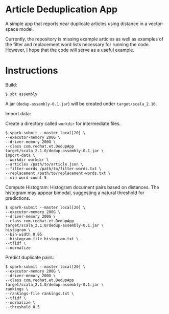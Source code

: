 # Article Deduplication App

A simple app that reports near duplicate articles using distance in a vector-space model.

Currently, the repository is missing example articles as well as examples of the filter and replacement word lists necessary for running the code. However, I hope that the code will serve as a useful example.

# Instructions

Build:

    $ sbt assembly

A jar (`dedup-assembly-0.1.jar`) will be created under `target/scala_2.10`.

Import data:

Create a directory called `workdir` for intermediate files.

    $ spark-submit --master local[20] \
    --executor-memory 200G \
    --driver-memory 200G \
    --class com.redhat.et.DedupApp
    target/scala_2.1.0/dedup-assembly-0.1.jar \
    import-data \
    --workdir workdir \
    --articles /path/to/article.json \
    --filter-words /path/to/filter-words.txt \
    --replacement /path/to/replacement-words.txt \
    --min-word-count 5


Compute Histogram:
Histogram document pairs based on distances.  The histogram may appear bimodal, suggesting a natural threshold for predictions.

    $ spark-submit --master local[20] \
    --executor-memory 200G \
    --driver-memory 200G \
    --class com.redhat.et.DedupApp
    target/scala_2.1.0/dedup-assembly-0.1.jar \
    histogram \
    --bin-width 0.05
    --histogram-file histogram.txt \
    --tfidf \
    --normalize

Predict duplicate pairs:

    $ spark-submit --master local[20] \
    --executor-memory 200G \
    --driver-memory 200G \
    --class com.redhat.et.DedupApp
    target/scala_2.1.0/dedup-assembly-0.1.jar \
    rankings \
    --rankings-file rankings.txt \
    --tfidf \
    --normalize \
    --threshold 0.5
    
    
